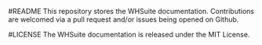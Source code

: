 #README
This repository stores the WHSuite documentation. Contributions are welcomed via a pull request and/or issues being opened on Github.

#LICENSE
The WHSuite documentation is released under the MIT License.